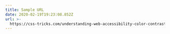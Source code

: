 ```yaml
---
title: Sample URL
date: 2020-02-19T19:23:08.852Z
url: >-
  https://css-tricks.com/understanding-web-accessibility-color-contrast-guidelines-and-ratios/
---
```


